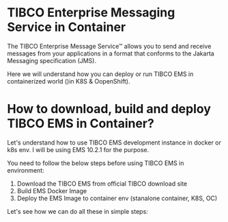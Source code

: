 # TIBCO Enterprise Messaging Service in Container
The TIBCO Enterprise Message Service™ allows you to send and receive messages from your applications in a format that conforms to the Jakarta Messaging specification (JMS). 

Here we will understand how you can deploy or run TIBCO EMS in containerized world ()in K8S & OopenShift).

# How to download, build and deploy TIBCO EMS in Container?

Let's understand how to use TIBCO EMS development instance in docker or k8s env. I will be using EMS 10.2.1 for the purpose.

You need to follow the below steps before using TIBCO EMS in environment:

1. Download the TIBCO EMS from official TIBCO download site
2. Build EMS Docker Image
3. Deploy the EMS Image to container env (stanalone container, K8S, OC)


Let's see how we can do all these in simple steps:

